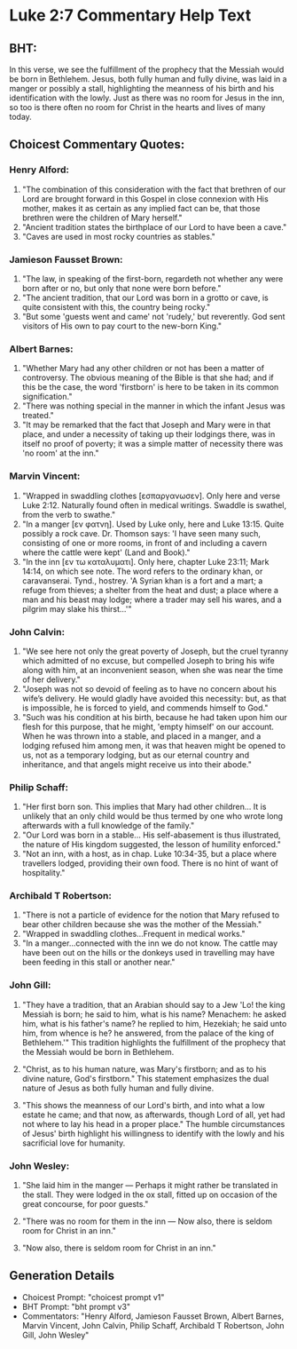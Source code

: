 # Luke 2:7 Commentary Help Text

## BHT:
In this verse, we see the fulfillment of the prophecy that the Messiah would be born in Bethlehem. Jesus, both fully human and fully divine, was laid in a manger or possibly a stall, highlighting the meanness of his birth and his identification with the lowly. Just as there was no room for Jesus in the inn, so too is there often no room for Christ in the hearts and lives of many today.

## Choicest Commentary Quotes:
### Henry Alford:
1. "The combination of this consideration with the fact that brethren of our Lord are brought forward in this Gospel in close connexion with His mother, makes it as certain as any implied fact can be, that those brethren were the children of Mary herself."
2. "Ancient tradition states the birthplace of our Lord to have been a cave."
3. "Caves are used in most rocky countries as stables."

### Jamieson Fausset Brown:
1. "The law, in speaking of the first-born, regardeth not whether any were born after or no, but only that none were born before."
2. "The ancient tradition, that our Lord was born in a grotto or cave, is quite consistent with this, the country being rocky."
3. "But some 'guests went and came' not 'rudely,' but reverently. God sent visitors of His own to pay court to the new-born King."

### Albert Barnes:
1. "Whether Mary had any other children or not has been a matter of controversy. The obvious meaning of the Bible is that she had; and if this be the case, the word 'firstborn' is here to be taken in its common signification."
2. "There was nothing special in the manner in which the infant Jesus was treated."
3. "It may be remarked that the fact that Joseph and Mary were in that place, and under a necessity of taking up their lodgings there, was in itself no proof of poverty; it was a simple matter of necessity there was 'no room' at the inn."

### Marvin Vincent:
1. "Wrapped in swaddling clothes [εσπαργανωσεν]. Only here and verse Luke 2:12. Naturally found often in medical writings. Swaddle is swathel, from the verb to swathe."
2. "In a manger [εν φατνη]. Used by Luke only, here and Luke 13:15. Quite possibly a rock cave. Dr. Thomson says: 'I have seen many such, consisting of one or more rooms, in front of and including a cavern where the cattle were kept' (Land and Book)."
3. "In the inn [εν τω καταλυματι]. Only here, chapter Luke 23:11; Mark 14:14, on which see note. The word refers to the ordinary khan, or caravanserai. Tynd., hostrey. 'A Syrian khan is a fort and a mart; a refuge from thieves; a shelter from the heat and dust; a place where a man and his beast may lodge; where a trader may sell his wares, and a pilgrim may slake his thirst...'"

### John Calvin:
1. "We see here not only the great poverty of Joseph, but the cruel tyranny which admitted of no excuse, but compelled Joseph to bring his wife along with him, at an inconvenient season, when she was near the time of her delivery."
2. "Joseph was not so devoid of feeling as to have no concern about his wife’s delivery. He would gladly have avoided this necessity: but, as that is impossible, he is forced to yield, and commends himself to God."
3. "Such was his condition at his birth, because he had taken upon him our flesh for this purpose, that he might, 'empty himself' on our account. When he was thrown into a stable, and placed in a manger, and a lodging refused him among men, it was that heaven might be opened to us, not as a temporary lodging, but as our eternal country and inheritance, and that angels might receive us into their abode."

### Philip Schaff:
1. "Her first born son. This implies that Mary had other children... It is unlikely that an only child would be thus termed by one who wrote long afterwards with a full knowledge of the family." 
2. "Our Lord was born in a stable... His self-abasement is thus illustrated, the nature of His kingdom suggested, the lesson of humility enforced." 
3. "Not an inn, with a host, as in chap. Luke 10:34-35, but a place where travellers lodged, providing their own food. There is no hint of want of hospitality."

### Archibald T Robertson:
1. "There is not a particle of evidence for the notion that Mary refused to bear other children because she was the mother of the Messiah."
2. "Wrapped in swaddling clothes...Frequent in medical works."
3. "In a manger...connected with the inn we do not know. The cattle may have been out on the hills or the donkeys used in travelling may have been feeding in this stall or another near."

### John Gill:
1. "They have a tradition, that an Arabian should say to a Jew 'Lo! the king Messiah is born; he said to him, what is his name? Menachem: he asked him, what is his father's name? he replied to him, Hezekiah; he said unto him, from whence is he? he answered, from the palace of the king of Bethlehem.'" This tradition highlights the fulfillment of the prophecy that the Messiah would be born in Bethlehem.

2. "Christ, as to his human nature, was Mary's firstborn; and as to his divine nature, God's firstborn." This statement emphasizes the dual nature of Jesus as both fully human and fully divine.

3. "This shows the meanness of our Lord's birth, and into what a low estate he came; and that now, as afterwards, though Lord of all, yet had not where to lay his head in a proper place." The humble circumstances of Jesus' birth highlight his willingness to identify with the lowly and his sacrificial love for humanity.

### John Wesley:
1. "She laid him in the manger — Perhaps it might rather be translated in the stall. They were lodged in the ox stall, fitted up on occasion of the great concourse, for poor guests." 

2. "There was no room for them in the inn — Now also, there is seldom room for Christ in an inn." 

3. "Now also, there is seldom room for Christ in an inn."


## Generation Details
- Choicest Prompt: "choicest prompt v1"
- BHT Prompt: "bht prompt v3"
- Commentators: "Henry Alford, Jamieson Fausset Brown, Albert Barnes, Marvin Vincent, John Calvin, Philip Schaff, Archibald T Robertson, John Gill, John Wesley"
